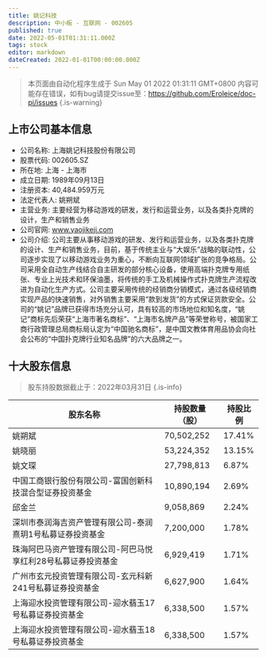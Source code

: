 ```yaml
---
title: 姚记科技
description: 中小板 - 互联网 - 002605
published: true
date: 2022-05-01T01:31:11.000Z
tags: stock
editor: markdown
dateCreated: 2022-01-01T00:00:00.000Z
---
```


> 本页面由自动化程序生成于 Sun May 01 2022 01:31:11 GMT+0800
> 内容可能存在错误，如有bug请提交issue至：https://github.com/Eroleice/doc-pi/issues
{.is-warning}

## 上市公司基本信息
- 公司名称: 上海姚记科技股份有限公司
- 股票代码: 002605.SZ
- 所在地: 上海 - 上海市
- 成立日期: 1989年09月13日
- 注册资本: 40,484.959万元
- 法定代表人: 姚朔斌
- 主营业务: 主要经营为移动游戏的研发，发行和运营业务，以及各类扑克牌的设计，生产和销售业务
- 公司官网: www.yaojikeji.com
- 公司介绍: 公司主要从事移动游戏的研发、发行和运营业务，以及各类扑克牌的设计、生产和销售业务，目前，基于传统主业与“大娱乐”战略的联动性，公司逐步实现了以移动游戏业务为重心，不断向互联网领域扩张的竞争格局。公司采用全自动生产线结合自主研发的部分核心设备，使用高端扑克牌专用纸张、专业上光技术和环保油墨，将传统的手工及机械操作式扑克牌生产流程改进为自动化生产方式。公司主要采用传统的经销商分销模式，通过各级经销商实现产品的快速销售，对外销售主要采用“款到发货”的方式保证货款安全。公司的“姚记”品牌已获得市场充分认可，具有较高的市场地位和知名度，“姚记”商标先后荣获“上海市著名商标”、“上海市名牌产品”等荣誉称号，被国家工商行政管理总局商标局认定为“中国驰名商标”，是中国文教体育用品协会向社会公布的“中国扑克牌行业知名品牌”的六大品牌之一。


## 十大股东信息
> 股东持股数据截止于：2022年03月31日
{.is-info}

| 股东名称 | 持股数量（股） | 持股比例 |
| --- | --- | --- |
| 姚朔斌 | 70,502,252 | 17.41% |
| 姚晓丽 | 53,224,352 | 13.15% |
| 姚文琛 | 27,798,813 | 6.87% |
| 中国工商银行股份有限公司-富国创新科技混合型证券投资基金 | 10,890,194 | 2.69% |
| 邱金兰 | 9,058,869 | 2.24% |
| 深圳市泰润海吉资产管理有限公司-泰润熹玥1号私募证券投资基金 | 7,200,000 | 1.78% |
| 珠海阿巴马资产管理有限公司-阿巴马悦享红利28号私募证券投资基金 | 6,929,419 | 1.71% |
| 广州市玄元投资管理有限公司-玄元科新241号私募证券投资基金 | 6,627,900 | 1.64% |
| 上海迎水投资管理有限公司-迎水翡玉17号私募证券投资基金 | 6,338,500 | 1.57% |
| 上海迎水投资管理有限公司-迎水翡玉18号私募证券投资基金 | 6,338,500 | 1.57% |





